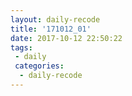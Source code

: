 ```yaml
---
layout: daily-recode
title: '171012_01'
date: 2017-10-12 22:50:22
tags:
 - daily
 categories:
  - daily-recode
---
```

